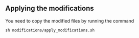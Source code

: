 ##

## Applying the modifications
You need to copy the modified files by running the command
```
sh modifications/apply_modifications.sh
```